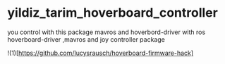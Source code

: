 # yildiz_tarim_hoverboard_controller
you control with this package mavros and hoverbord-driver with ros hoverboard-driver ,mavros and joy controller package 


!(1)[https://github.com/lucysrausch/hoverboard-firmware-hack]
